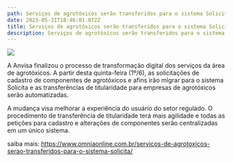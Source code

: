 ```yaml
---
path: Serviços de agrotóxicos serão transferidos para o sistema Solicita
date: 2023-05-31T18:46:01.072Z
title: Serviços de agrotóxicos serão transferidos para o sistema Solicita
description: Serviços de agrotóxicos serão transferidos para o sistema Solicita
---
```

<!--StartFragment-->

![](https://cdn.omniaonline.com.br/wp-content/uploads/2023/05/Site-Linkedlin-Facebook-2-8.png)

A Anvisa finalizou o processo de transformação digital dos serviços da área de agrotóxicos. A partir desta quinta-feira (1º/6), as solicitações de cadastro de componentes de agrotóxicos e afins irão migrar para o sistema Solicita e as transferências de titularidade para empresas de agrotóxicos serão automatizadas.

A mudança visa melhorar a experiência do usuário do setor regulado. O procedimento de transferência de titularidade terá mais agilidade e todas as petições para cadastro e alterações de componentes serão centralizadas em um único sistema.

saiba mais: https://www.omniaonline.com.br/servicos-de-agrotoxicos-serao-transferidos-para-o-sistema-solicita/

<!--EndFragment-->